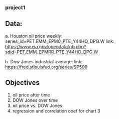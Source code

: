 ### project1

## Data:
a. Houston oil price weekly: series_id=PET.EMM_EPM0_PTE_Y44HO_DPG.W
link: https://www.eia.gov/opendata/qb.php?sdid=PET.EMM_EPMRR_PTE_Y44HO_DPG.W

b. Dow Jones industrial average:
link: https://fred.stlouisfed.org/series/SP500

## Objectives
1. oil price after time 
2. DOW Jones over time
3. oil price vs. DOW Jones
4. regression and correlation coef for chart 3
